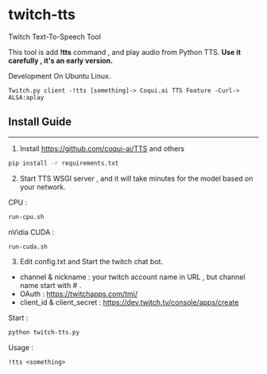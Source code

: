 # twitch-tts
Twitch Text-To-Speech Tool

This tool is add __!tts__ command , and play audio from Python TTS.
__Use it carefully , it's an early version.__

Development On Ubuntu Linux.

```
Twitch.py client -!tts [something]-> Coqui.ai TTS Feature -Curl-> ALSA:aplay
```

## Install Guide
---
1.  Install https://github.com/coqui-ai/TTS and others

```bash
pip install -r requirements.txt
```

2. Start TTS WSGI server  , and it will take minutes for the model based on your network.

CPU :

```bash
run-cpu.sh
```

nVidia CUDA :

```bash
run-cuda.sh
```

3. Edit config.txt and Start the twitch chat bot. 
  - channel & nickname : your twitch account name in URL , but channel name start with # .
  - OAuth : https://twitchapps.com/tmi/
  - client_id & client_secret : https://dev.twitch.tv/console/apps/create

Start :

```bash
python twitch-tts.py
```

Usage :
```
!tts <something> 
```
